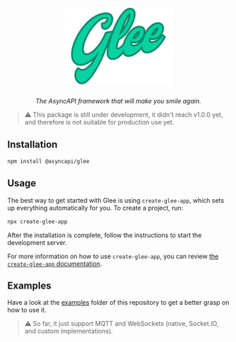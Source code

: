 <h5 align="center">
  <br>
  <img src="./assets/glee.svg" alt="Glee logo" width="250">
</h5>
<p align="center">
  <em>The AsyncAPI framework that will make you smile again.</em>
</p>


> :warning: This package is still under development, it didn't reach v1.0.0 yet, and therefore is not suitable for production use yet.

## Installation

```bash
npm install @asyncapi/glee
```

## Usage

The best way to get started with Glee is using `create-glee-app`, which sets up everything automatically for you. To create a project, run:

```bash
npx create-glee-app
```

After the installation is complete, follow the instructions to start the development server.

For more information on how to use `create-glee-app`, you can review [the `create-glee-app` documentation](https://github.com/asyncapi/create-glee-app).

## Examples

Have a look at the [examples](./examples) folder of this repository to get a better grasp on how to use it.

> :warning: So far, it just support MQTT and WebSockets (native, Socket.IO, and custom implementations).